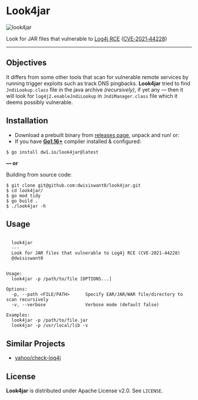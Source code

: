 # Look4jar

![look4jar](https://user-images.githubusercontent.com/25837540/146642218-85adc53a-3df3-4ce8-b7a6-8268e4f2e03e.jpg)

Look for JAR files that vulnerable to [Log4j RCE](https://logging.apache.org/log4j/2.x/security.html) ([CVE‐2021‐44228](https://cve.mitre.org/cgi-bin/cvename.cgi?name=CVE-2021-44228))

---

## Objectives

It differs from some other tools that scan for vulnerable remote services by running trigger exploits such as track DNS pingbacks. **Look4jar** tried to find `JndiLookup.class` file in the java archive _(recursively)_, if yet any — then it will look for `log4j2.enableJndiLookup` in `JndiManager.class` file which it deems possibly vulnerable.

## Installation

- Download a prebuilt binary from [releases page](https://github.com/dwisiswant0/look4jar/releases/latest), unpack and run! or:
- If you have **[Go1.16+](https://go.dev/doc/install)** compiler installed & configured:

```console
$ go install dw1.io/look4jar@latest
```

**— or**

Building from source code:

```console
$ git clone git@github.com:dwisiswant0/look4jar.git
$ cd look4jar/
$ go mod tidy
$ go build .
$ ./look4jar -h
```

## Usage

```

  look4jar
  ---
  Look for JAR files that vulnerable to Log4j RCE (CVE‐2021‐44228)
  @dwisiswant0


Usage:
  look4jar -p /path/to/file [OPTIONS...]

Options:
  -p, --path <FILE/PATH>      Specify EAR/JAR/WAR file/directory to scan recursively
  -v, --verbose               Verbose mode (default false)

Examples:
  look4jar -p /path/to/file.jar
  look4jar -p /usr/local/lib -v
```

## Similar Projects

- [yahoo/check-log4j](https://github.com/yahoo/check-log4j)

## License

**Look4jar** is distributed under Apache License v2.0. See `LICENSE`.